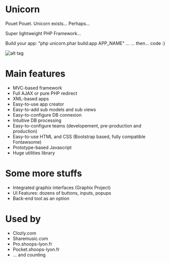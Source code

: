 # Unicorn
Pouet Pouet. Unicorn exists... Perhaps...

Super lightweight PHP Framework...

Build your app: "php unicorn.phar build:app APP_NAME" ...
... then... code :)

![alt tag](http://images.google.fr/imgres?imgurl=http%3A%2F%2Fimages.clipartpanda.com%2Fcute-unicorn-clipart-unicorn4.png&imgrefurl=http%3A%2F%2Fwww.clipartpanda.com%2Fcategories%2Fcute-unicorn-clipart&h=947&w=1308&tbnid=s_O3hVmZOF5ksM%3A&docid=N7lTnXk2IYo9mM&ei=CVrZV9iODKGS6ATJqrHQBw&tbm=isch&iact=rc&uact=3&dur=2766&page=0&start=0&ndsp=18&ved=0ahUKEwiYt9uwhI_PAhUhCZoKHUlVDHoQMwg3KAQwBA&bih=654&biw=200)

# Main features
- MVC-based framework
- Full AJAX or pure PHP redirect
- XML-based apps
- Easy-to-use app creator
- Easy-to-add sub models and sub views
- Easy-to-configure DB connexion
- Intuitive DB processing
- Easy-to-configure teams (developement, pre-production and production)
- Easy-to-use HTML and CSS (Bootstrap based, fully compatible Fontawsome)
- Prototype-based Javascript
- Huge utilities library

# Some more stuffs
- Integrated graphix interfaces (Graphix Project)
- UI Features: dozens of buttons, inputs, popups
- Back-end tool as an option

# Used by
- Clozly.com
- Sharemusic.com
- Pro.shoops-lyon.fr
- Pocket.shoops-lyon.fr
- ... and counting
